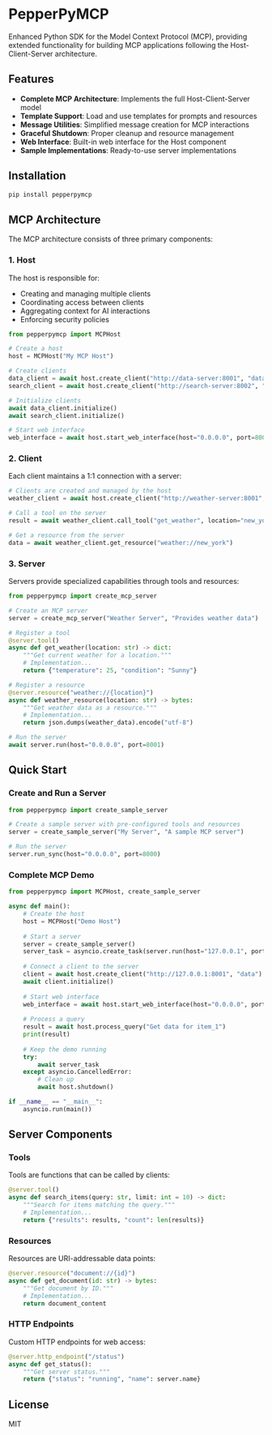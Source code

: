 # PepperPyMCP

Enhanced Python SDK for the Model Context Protocol (MCP), providing extended functionality for building MCP applications following the Host-Client-Server architecture.

## Features

- **Complete MCP Architecture**: Implements the full Host-Client-Server model
- **Template Support**: Load and use templates for prompts and resources
- **Message Utilities**: Simplified message creation for MCP interactions
- **Graceful Shutdown**: Proper cleanup and resource management
- **Web Interface**: Built-in web interface for the Host component
- **Sample Implementations**: Ready-to-use server implementations

## Installation

```bash
pip install pepperpymcp
```

## MCP Architecture

The MCP architecture consists of three primary components:

### 1. Host

The host is responsible for:
- Creating and managing multiple clients
- Coordinating access between clients
- Aggregating context for AI interactions
- Enforcing security policies

```python
from pepperpymcp import MCPHost

# Create a host
host = MCPHost("My MCP Host")

# Create clients
data_client = await host.create_client("http://data-server:8001", "data")
search_client = await host.create_client("http://search-server:8002", "search")

# Initialize clients
await data_client.initialize()
await search_client.initialize()

# Start web interface
web_interface = await host.start_web_interface(host="0.0.0.0", port=8000)
```

### 2. Client

Each client maintains a 1:1 connection with a server:

```python
# Clients are created and managed by the host
weather_client = await host.create_client("http://weather-server:8001", "weather")

# Call a tool on the server
result = await weather_client.call_tool("get_weather", location="new_york")

# Get a resource from the server
data = await weather_client.get_resource("weather://new_york")
```

### 3. Server

Servers provide specialized capabilities through tools and resources:

```python
from pepperpymcp import create_mcp_server

# Create an MCP server
server = create_mcp_server("Weather Server", "Provides weather data")

# Register a tool
@server.tool()
async def get_weather(location: str) -> dict:
    """Get current weather for a location."""
    # Implementation...
    return {"temperature": 25, "condition": "Sunny"}

# Register a resource
@server.resource("weather://{location}")
async def weather_resource(location: str) -> bytes:
    """Get weather data as a resource."""
    # Implementation...
    return json.dumps(weather_data).encode("utf-8")

# Run the server
await server.run(host="0.0.0.0", port=8001)
```

## Quick Start

### Create and Run a Server

```python
from pepperpymcp import create_sample_server

# Create a sample server with pre-configured tools and resources
server = create_sample_server("My Server", "A sample MCP server")

# Run the server
server.run_sync(host="0.0.0.0", port=8000)
```

### Complete MCP Demo

```python
from pepperpymcp import MCPHost, create_sample_server

async def main():
    # Create the host
    host = MCPHost("Demo Host")
    
    # Start a server
    server = create_sample_server()
    server_task = asyncio.create_task(server.run(host="127.0.0.1", port=8001))
    
    # Connect a client to the server
    client = await host.create_client("http://127.0.0.1:8001", "data")
    await client.initialize()
    
    # Start web interface
    web_interface = await host.start_web_interface(host="0.0.0.0", port=8000)
    
    # Process a query
    result = await host.process_query("Get data for item_1")
    print(result)
    
    # Keep the demo running
    try:
        await server_task
    except asyncio.CancelledError:
        # Clean up
        await host.shutdown()

if __name__ == "__main__":
    asyncio.run(main())
```

## Server Components

### Tools

Tools are functions that can be called by clients:

```python
@server.tool()
async def search_items(query: str, limit: int = 10) -> dict:
    """Search for items matching the query."""
    # Implementation...
    return {"results": results, "count": len(results)}
```

### Resources

Resources are URI-addressable data points:

```python
@server.resource("document://{id}")
async def get_document(id: str) -> bytes:
    """Get document by ID."""
    # Implementation...
    return document_content
```

### HTTP Endpoints

Custom HTTP endpoints for web access:

```python
@server.http_endpoint("/status")
async def get_status():
    """Get server status."""
    return {"status": "running", "name": server.name}
```

## License

MIT 